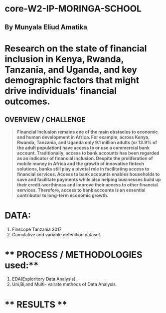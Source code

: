 # core-W2-IP-MORINGA-SCHOOL 

## By Munyala Eliud Amatika 

# Research on the state of financial inclusion in Kenya, Rwanda, Tanzania, and Uganda, and key demographic factors that might drive individuals’ financial outcomes.

## **OVERVIEW / CHALLENGE**

> **Financial Inclusion remains one of the main obstacles to economic and human development in Africa. For example, across Kenya, Rwanda, Tanzania, and Uganda only 9.1 million adults (or 13.9% of the adult population) have access to or use a commercial bank account.
Traditionally, access to bank accounts has been regarded as an indicator of financial inclusion. Despite the proliferation of mobile money in Africa and the growth of innovative fintech solutions, banks still play a pivotal role in facilitating access to financial services. Access to bank accounts enables households to save and facilitate payments while also helping businesses build up their credit-worthiness and improve their access to other financial services. Therefore, access to bank accounts is an essential contributor to long-term economic growth.**

# DATA:
1. Finscope Tanzania 2017
2. Cumulative and variable defenition dataset.

# ** PROCESS / METHODOLOGIES used:**
 1. EDA(Exploritory Data Analysis).
 2. Uni,Bi,and Multi- vairate methods of Data Analysis.

# ** RESULTS **

